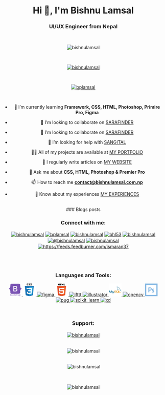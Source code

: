 <body align="center"><h1 align="center">Hi 👋, I'm Bishnu Lamsal</h1>
<h3 align="center">UI/UX Engineer from Nepal</h3>
<br>
<p align="center"> <img src="https://komarev.com/ghpvc/?username=bishnulamsal&label=Profile%20views&color=0e75b6&style=flat" alt="bishnulamsal" /> </p>

<br>
<p align="center"> <a href="https://github.com/ryo-ma/github-profile-trophy"><img src="https://github-profile-trophy.vercel.app/?username=bishnulamsal" alt="bishnulamsal" /></a> </p>
<br>
<p align="center"> <a href="https://twitter.com/bplamsal" target="blank"><img src="https://img.shields.io/twitter/follow/bplamsal?logo=twitter&style=for-the-badge" alt="bplamsal" /></a> </p>
<br>
  <p align="center">

- 🌱 I’m currently learning **Framework, CSS, HTML, Photoshop, Primire Pro, Figma**

- 👯 I’m looking to collaborate on [SARAFINDER](https://sarafinder.com)
    
- 👯 I’m looking to collaborate on [SARAFINDER](https://sarafinder.com)

- 🤝 I’m looking for help with [SANGITAL](https://sangital.com.np)

- 👨‍💻 All of my projects are available at [MY PORTFOLIO](https://bishnulamsal.github.io/bishnulamsal/)

- 📝 I regularly write articles on [MY WEBSITE](https://bishnulamsal.com.np)

- 💬 Ask me about **CSS, HTML, Photoshop & Premier Pro**

- 📫 How to reach me **contact@bishnulamsal.com.np**

- 📄 Know about my experiences [MY EXPERIENCES](https://bishnulamsal.com.np)
    </p>
<br>
### Blogs posts
<!-- BLOG-POST-LIST:START -->
<!-- BLOG-POST-LIST:END -->
<br>
<h3 align="center">Connect with me:</h3>
<p align="center">
<a href="https://dev.to/bishnulamsal" target="blank"><img align="center" src="https://raw.githubusercontent.com/rahuldkjain/github-profile-readme-generator/master/src/images/icons/Social/devto.svg" alt="bishnulamsal" height="30" width="40" /></a>
<a href="https://twitter.com/bplamsal" target="blank"><img align="center" src="https://raw.githubusercontent.com/rahuldkjain/github-profile-readme-generator/master/src/images/icons/Social/twitter.svg" alt="bplamsal" height="30" width="40" /></a>
<a href="https://linkedin.com/in/bishnulamsal" target="blank"><img align="center" src="https://raw.githubusercontent.com/rahuldkjain/github-profile-readme-generator/master/src/images/icons/Social/linked-in-alt.svg" alt="bishnulamsal" height="30" width="40" /></a>
<a href="https://fb.com/bhl53" target="blank"><img align="center" src="https://raw.githubusercontent.com/rahuldkjain/github-profile-readme-generator/master/src/images/icons/Social/facebook.svg" alt="bhl53" height="30" width="40" /></a>
<a href="https://instagram.com/bishnulamsal" target="blank"><img align="center" src="https://raw.githubusercontent.com/rahuldkjain/github-profile-readme-generator/master/src/images/icons/Social/instagram.svg" alt="bishnulamsal" height="30" width="40" /></a>
<a href="https://medium.com/@bishnulamsal" target="blank"><img align="center" src="https://raw.githubusercontent.com/rahuldkjain/github-profile-readme-generator/master/src/images/icons/Social/medium.svg" alt="@bishnulamsal" height="30" width="40" /></a>
<a href="https://www.youtube.com/c/bishnulamsal" target="blank"><img align="center" src="https://raw.githubusercontent.com/rahuldkjain/github-profile-readme-generator/master/src/images/icons/Social/youtube.svg" alt="bishnulamsal" height="30" width="40" /></a>
<a href="https://feeds.feedburner.com/ismaran37" target="blank"><img align="center" src="https://raw.githubusercontent.com/rahuldkjain/github-profile-readme-generator/master/src/images/icons/Social/rss.svg" alt="https://feeds.feedburner.com/ismaran37" height="30" width="40" /></a>
</p><br>
<br>
<h3 align="center">Languages and Tools:</h3>
<p align="center"> <a href="https://getbootstrap.com" target="_blank" rel="noreferrer"> <img src="https://raw.githubusercontent.com/devicons/devicon/master/icons/bootstrap/bootstrap-plain-wordmark.svg" alt="bootstrap" width="40" height="40"/> </a> <a href="https://www.w3schools.com/css/" target="_blank" rel="noreferrer"> <img src="https://raw.githubusercontent.com/devicons/devicon/master/icons/css3/css3-original-wordmark.svg" alt="css3" width="40" height="40"/> </a> <a href="https://www.figma.com/" target="_blank" rel="noreferrer"> <img src="https://www.vectorlogo.zone/logos/figma/figma-icon.svg" alt="figma" width="40" height="40"/> </a> <a href="https://www.w3.org/html/" target="_blank" rel="noreferrer"> <img src="https://raw.githubusercontent.com/devicons/devicon/master/icons/html5/html5-original-wordmark.svg" alt="html5" width="40" height="40"/> </a> <a href="https://ifttt.com/" target="_blank" rel="noreferrer"> <img src="https://www.vectorlogo.zone/logos/ifttt/ifttt-ar21.svg" alt="ifttt" width="40" height="40"/> </a> <a href="https://www.adobe.com/in/products/illustrator.html" target="_blank" rel="noreferrer"> <img src="https://www.vectorlogo.zone/logos/adobe_illustrator/adobe_illustrator-icon.svg" alt="illustrator" width="40" height="40"/> </a> <a href="https://www.mysql.com/" target="_blank" rel="noreferrer"> <img src="https://raw.githubusercontent.com/devicons/devicon/master/icons/mysql/mysql-original-wordmark.svg" alt="mysql" width="40" height="40"/> </a> <a href="https://opencv.org/" target="_blank" rel="noreferrer"> <img src="https://www.vectorlogo.zone/logos/opencv/opencv-icon.svg" alt="opencv" width="40" height="40"/> </a> <a href="https://www.photoshop.com/en" target="_blank" rel="noreferrer"> <img src="https://raw.githubusercontent.com/devicons/devicon/master/icons/photoshop/photoshop-line.svg" alt="photoshop" width="40" height="40"/> </a> <a href="https://pugjs.org" target="_blank" rel="noreferrer"> <img src="https://cdn.worldvectorlogo.com/logos/pug.svg" alt="pug" width="40" height="40"/> </a> <a href="https://scikit-learn.org/" target="_blank" rel="noreferrer"> <img src="https://upload.wikimedia.org/wikipedia/commons/0/05/Scikit_learn_logo_small.svg" alt="scikit_learn" width="40" height="40"/> </a> <a href="https://www.adobe.com/products/xd.html" target="_blank" rel="noreferrer"> <img src="https://cdn.worldvectorlogo.com/logos/adobe-xd.svg" alt="xd" width="40" height="40"/> </a> </p>
<br>
<h3 align="center">Support:</h3>
<p align="center"><a href="https://www.buymeacoffee.com/bishnulamsal"> <img align="center" src="https://cdn.buymeacoffee.com/buttons/v2/default-yellow.png" height="50" width="210" alt="bishnulamsal" /></a></p>
<br/>
<palign="center"><img align="center" src="https://github-readme-stats.vercel.app/api/top-langs?username=bishnulamsal&show_icons=true&locale=en&layout=compact" alt="bishnulamsal" /></p>
<br/>
<palign="center">&nbsp;<img align="center" src="https://github-readme-stats.vercel.app/api?username=bishnulamsal&show_icons=true&locale=en" alt="bishnulamsal" /></p>
<br/>

<p align="center"><img align="center" src="https://github-readme-streak-stats.herokuapp.com/?user=bishnulamsal&" alt="bishnulamsal" /></p>
</body>
